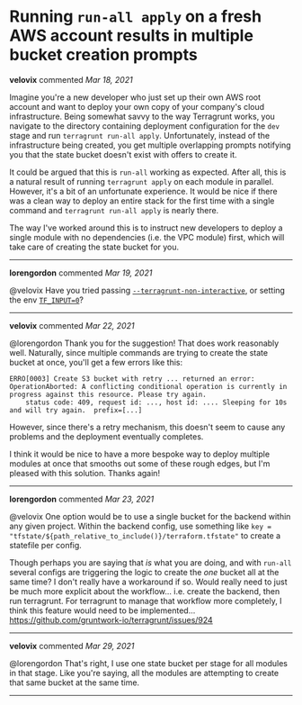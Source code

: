 # Running `run-all apply` on a fresh AWS account results in multiple bucket creation prompts

**velovix** commented *Mar 18, 2021*

Imagine you're a new developer who just set up their own AWS root account and want to deploy your own copy of your company's cloud infrastructure. Being somewhat savvy to the way Terragrunt works, you navigate to the directory containing deployment configuration for the `dev` stage and run `terragrunt run-all apply`. Unfortunately, instead of the infrastructure being created, you get multiple overlapping prompts notifying you that the state bucket doesn't exist with offers to create it.

It could be argued that this is `run-all` working as expected. After all, this is a natural result of running `terragrunt apply` on each module in parallel. However, it's a bit of an unfortunate experience. It would be nice if there was a clean way to deploy an entire stack for the first time with a single command and `terragrunt run-all apply` is nearly there.

The way I've worked around this is to instruct new developers to deploy a single module with no dependencies (i.e. the VPC module) first, which will take care of creating the state bucket for you.
<br />
***


**lorengordon** commented *Mar 19, 2021*

@velovix Have you tried passing [`--terragrunt-non-interactive`](https://terragrunt.gruntwork.io/docs/reference/cli-options/#terragrunt-non-interactive), or setting the env [`TF_INPUT=0`](https://www.terraform.io/docs/configuration/environment-variables.html#tf_input)?
***

**velovix** commented *Mar 22, 2021*

@lorengordon Thank you for the suggestion! That does work reasonably well. Naturally, since multiple commands are trying to create the state bucket at once, you'll get a few errors like this:

```
ERRO[0003] Create S3 bucket with retry ... returned an error: OperationAborted: A conflicting conditional operation is currently in progress against this resource. Please try again.
	status code: 409, request id: ..., host id: .... Sleeping for 10s and will try again.  prefix=[...] 
```

However, since there's a retry mechanism, this doesn't seem to cause any problems and the deployment eventually completes.

I think it would be nice to have a more bespoke way to deploy multiple modules at once that smooths out some of these rough edges, but I'm pleased with this solution. Thanks again!
***

**lorengordon** commented *Mar 23, 2021*

@velovix One option would be to use a single bucket for the backend within any given project. Within the backend config, use something like `key = "tfstate/${path_relative_to_include()}/terraform.tfstate"` to create a statefile per config.

Though perhaps you are saying that *is* what you are doing, and with `run-all` several configs are triggering the logic to create the *one* bucket all at the same time? I don't really have a workaround if so. Would really need to just be much more explicit about the workflow... i.e. create the backend, then run terragrunt. For terragrunt to manage that workflow more completely, I think this feature would need to be implemented... https://github.com/gruntwork-io/terragrunt/issues/924
***

**velovix** commented *Mar 29, 2021*

@lorengordon That's right, I use one state bucket per stage for all modules in that stage. Like you're saying, all the modules are attempting to create that same bucket at the same time.
***

